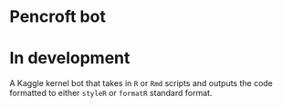 # Pencroft bot

# **In development**

A Kaggle kernel bot that takes in `R` or `Rmd` scripts and outputs the code formatted to either `styleR` or `formatR` standard format.

